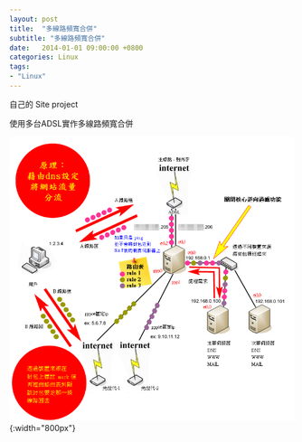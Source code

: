 ```yaml
---
layout: post
title:  "多線路頻寬合併"
subtitle: "多線路頻寬合併"
date:   2014-01-01 09:00:00 +0800
categories: Linux
tags:
- "Linux"
---
```


自己的 Site project

使用多台ADSL實作多線路頻寬合併

![使用多台ADSL實作多線路頻寬合併](/images/bandwidth/bandwidth-01.png){:width="800px"}
